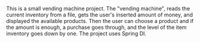 This is a small vending machine project.
The "vending machine", reads the current inventory from a file, gets the user's inserted amount of money, and displayed the available products.
Then the user can choose a product and if the amount is enough, a purchase goes through, and the level of the item inventory  goes down by one.
The project uses Spring DI.
